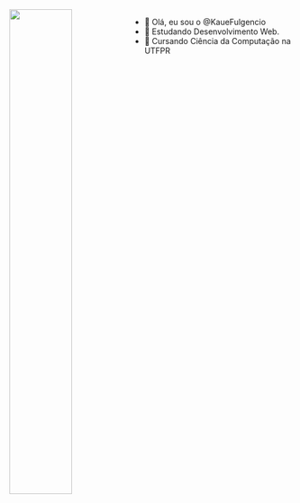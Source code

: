 

<img align="left" width="47%" src="https://github-readme-stats.vercel.app/api/top-langs/?username=KaueFulgencio&layout=compact" />


- 👋 Olá, eu sou o @KaueFulgencio
- 👀 Estudando Desenvolvimento Web.
- 🌱 Cursando Ciência da Computação na UTFPR


